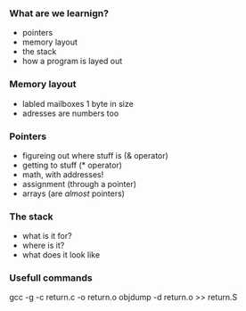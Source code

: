 ### What are we learnign?

* pointers
* memory layout
* the stack
* how a program is layed out

### Memory layout

* labled mailboxes 1 byte in size
* adresses are numbers too

### Pointers

* figureing out where stuff is (& operator)
* getting to stuff (* operator)
* math, with addresses!
* assignment (through a pointer)
* arrays (are *almost* pointers)

### The stack

* what is it for?
* where is it?
* what does it look like


### Usefull commands
gcc -g -c return.c -o return.o
objdump -d return.o >> return.S
